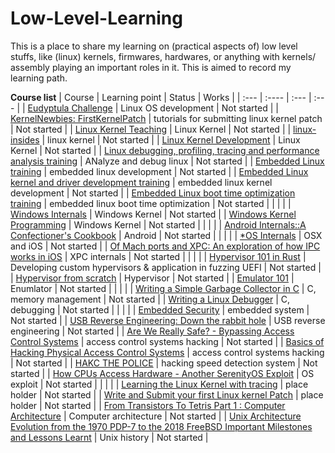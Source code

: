 # Low-Level-Learning
This is a place to share my learning on (practical aspects of) low level stuffs, like (linux) kernels, firmwares, hardwares, or anything with kernels/ assembly playing an important roles in it. This is aimed to record my learning path.

**Course list**
| Course      | Learning point | Status     | Works	|
| :---        | :----          | :---       | :--- 	|
| [Eudyptula Challenge](https://github.com/KatsuragiCSL/eudyptula)      | Linux OS development      | Not started   |
| [KernelNewbies: FirstKernelPatch](https://kernelnewbies.org/FirstKernelPatch)		|	tutorials for submitting linux kernel patch	|	Not started	|
| [Linux Kernel Teaching](https://linux-kernel-labs.github.io/refs/heads/master/)	| Linux Kernel      | Not started   |
| [linux-insides](https://0xax.gitbooks.io/linux-insides/content/)	|	linux kernel	|	Not started	|
| [Linux Kernel Development](https://www.amazon.com/Linux-Kernel-Development-Robert-Love/dp/0672329468)	| Linux Kernel      | Not started   |
| [Linux debugging, profiling, tracing and performance analysis training](https://bootlin.com/training/debugging/)	|	ANalyze and debug linux	|	Not started	|
| [Embedded Linux training](https://bootlin.com/training/embedded-linux/)	|	embedded linux development	|	Not started	|
| [Embedded Linux kernel and driver development training](https://bootlin.com/training/kernel/)	|       embedded linux kernel development      |       Not started     |
| [Embedded Linux boot time optimization training](https://bootlin.com/training/boot-time/)	|	embedded linux boot time optimization	|	Not started	|
| | |
| [Windows Internals](https://www.oreilly.com/library/view/windows-internals-seventh/9780133986471/)	| Windows Kernel      | Not started   |
| [Windows Kernel Programming](https://www.amazon.com/Windows-Kernel-Programming-Pavel-Yosifovich/dp/B0BW2X91L2)      | Windows Kernel      | Not started   |
| | |
| [Android Internals::A Confectioner's Cookbook](http://newandroidbook.com/)      | Android      | Not started   |
| | |
| [\*OS Internals](http://newosxbook.com/home.html)      | OSX and iOS      | Not started   |
| [Of Mach ports and XPC: An exploration of how IPC works in iOS](https://www.youtube.com/watch?v=Gz1B8-dOn5I)	|	XPC internals	|	Not started	|
| | |
| [Hypervisor 101 in Rust](https://github.com/tandasat/Hypervisor-101-in-Rust)	|	Developing custom hypervisors & application in fuzzing UEFI	|	Not started	|
| [Hypervisor from scratch](https://rayanfam.com/topics/hypervisor-from-scratch-part-1/)        | Hypervisor    | Not started   |
| [Emulator 101](http://www.emulator101.com/welcome.html)       | Enumlator     | Not started   |
| | |
| [Writing a Simple Garbage Collector in C](https://maplant.com/gc.html)	| C, memory management	| Not started	|
| [Writing a Linux Debugger](https://blog.tartanllama.xyz/writing-a-linux-debugger-setup/)	| C, debugging	| Not started	|
| | |
| [Embedded Security](https://www.youtube.com/watch?v=7YV1mEm6MLo)	|	embedded system	|	Not started	|
| [USB Reverse Engineering: Down the rabbit hole](https://hackernoon.com/usb-reverse-engineering-down-the-rabbit-hole-c4809a5b55c4)	|	USB reverse engineering	|	Not started	|
| [Are We Really Safe? - Bypassing Access Control Systems](https://www.youtube.com/watch?v=-cZ7eDV2n5Y)	|	access control systems hacking	|	Not started	|
| [Basics of Hacking Physical Access Control Systems](https://www.youtube.com/watch?v=LS5OQHUJaJE)	|	access control systems hacking  |       Not started     |
| [HAKC THE POLICE](https://www.youtube.com/watch?v=vQtLms02PFM)	|	hacking speed detection system	|	Not started	|
| [How CPUs Access Hardware - Another SerenityOS Exploit](https://www.youtube.com/watch?v=1hpqiWKFGQs)	|	OS exploit	|	Not started	|
| | |
| [Learning the Linux Kernel with tracing](https://www.youtube.com/watch?v=JRyrhsx-L5Y)	|	place holder	|	Not started	|
| [Write and Submit your first Linux kernel Patch](https://www.youtube.com/watch?v=LLBrBBImJt4)	|	place holder    |       Not started     |
| [From Transistors To Tetris Part 1 : Computer Architecture](https://www.youtube.com/watch?v=6caLyckwo7U)      |       Computer architecture   |       Not started     |
| [Unix Architecture Evolution from the 1970 PDP-7 to the 2018 FreeBSD Important Milestones and Lessons Learnt](https://www.youtube.com/watch?v=FbDebSinSQo)	|	Unix history	|	Not started	|
